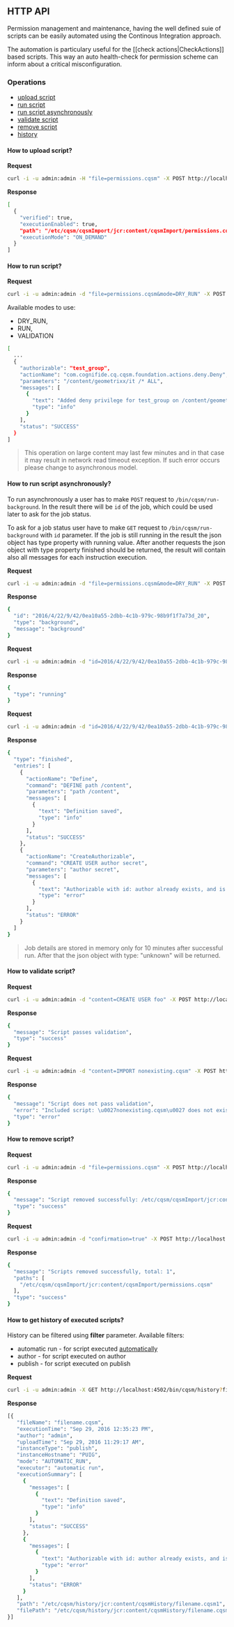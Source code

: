 ## HTTP API
Permission management and maintenance, having the well defined suie of scripts can be easily automated using the Continous Integration approach.

The automation is particulary useful for the [[check actions|CheckActions]] based scripts. This way an auto health-check for permission scheme can inform about a critical misconfiguration.

### Operations

- [upload script](#how-to-upload-script)
- [run script](#how-to-run-script)
- [run script asynchronously](#how-to-run-script-asynchronously)
- [validate script](#how-to-validate-script)
- [remove script](#how-to-remove-script)
- [history](#how-to-get-history-of-executed-scripts)

#### How to upload script?
**Request**
```bash
curl -i -u admin:admin -H "file=permissions.cqsm" -X POST http://localhost:4502/bin/cqsm/fileUpload -F file=@"misc/example scripts/permissions.cqsm"
```
**Response**
```bash
[
  {
    "verified": true,
    "executionEnabled": true,
    "path": "/etc/cqsm/cqsmImport/jcr:content/cqsmImport/permissions.cqsm",
    "executionMode": "ON_DEMAND"
  }
]
```
#### How to run script?
**Request**

```bash
curl -i -u admin:admin -d "file=permissions.cqsm&mode=DRY_RUN" -X POST http://localhost:4502/bin/cqsm/run
```
Available modes to use:
* DRY_RUN,
* RUN,
* VALIDATION

```bash
[
  ...
  {
    "authorizable": "test_group",
    "actionName": "com.cognifide.cq.cqsm.foundation.actions.deny.Deny",
    "parameters": "/content/geometrixx/it /* ALL",
    "messages": [
      {
        "text": "Added deny privilege for test_group on /content/geometrixx/it",
        "type": "info"
      }
    ],
    "status": "SUCCESS"
  }
]
```

> This operation on large content may last few minutes and in that case it may result in network read timeout exception. If such error occurs please change to asynchronous model.

#### How to run script asynchronously?
To run asynchronously a user has to make `POST` request to `/bin/cqsm/run-background`. In the result there will be `id` of the job, which could be used later to ask for the job status.

To ask for a job status user have to make `GET` request to `/bin/cqsm/run-background` with `id` parameter. If the job is still running in the result the json object has type property with running value. After another requests the json object with type property finished should be returned, the result will contain also all messages for each instruction execution.

**Request**
```bash
curl -i -u admin:admin -d "file=permissions.cqsm&mode=DRY_RUN" -X POST http://localhost:4502/bin/cqsm/run-background
```
**Response**
```bash
{
  "id": "2016/4/22/9/42/0ea10a55-2dbb-4c1b-979c-98b9f1f7a73d_20",
  "type": "background",
  "message": "background"
}
```

**Request**
```bash
curl -i -u admin:admin -d "id=2016/4/22/9/42/0ea10a55-2dbb-4c1b-979c-98b9f1f7a73d_20" -X GET http://localhost:4502/bin/cqsm/run-background
```
**Response**
```bash
{
  "type": "running"
}
```

**Request**
```bash
curl -i -u admin:admin -d "id=2016/4/22/9/42/0ea10a55-2dbb-4c1b-979c-98b9f1f7a73d_20" -X GET http://localhost:4502/bin/cqsm/run-background
```
**Response**
```bash
{
  "type": "finished",
  "entries": [
    {
      "actionName": "Define",
      "command": "DEFINE path /content",
      "parameters": "path /content",
      "messages": [
        {
          "text": "Definition saved",
          "type": "info"
        }
      ],
      "status": "SUCCESS"
    },
    {
      "actionName": "CreateAuthorizable",
      "command": "CREATE USER author secret",
      "parameters": "author secret",
      "messages": [
        {
          "text": "Authorizable with id: author already exists, and is a User",
          "type": "error"
        }
      ],
      "status": "ERROR"
    }
  ]
}
```


> Job details are stored in memory only for 10 minutes after successful run. After that the json object with type: "unknown" will be returned.

#### How to validate script?
**Request**
```bash
curl -i -u admin:admin -d "content=CREATE USER foo" -X POST http://localhost:4502/bin/cqsm/validate
```
**Response**
```bash
{
  "message": "Script passes validation",
  "type": "success"
}
```

**Request**
```bash
curl -i -u admin:admin -d "content=IMPORT nonexisting.cqsm" -X POST http://localhost:4502/bin/cqsm/validate
```
**Response**
```bash
{
  "message": "Script does not pass validation",
  "error": "Included script: \u0027nonexisting.cqsm\u0027 does not exists.",
  "type": "error"
}
```

#### How to remove script?
**Request**
```bash
curl -i -u admin:admin -d "file=permissions.cqsm" -X POST http://localhost:4502/bin/cqsm/remove
```
**Response**
```bash
{
  "message": "Script removed successfully: /etc/cqsm/cqsmImport/jcr:content/cqsmImport/permissions.cqsm",
  "type": "success"
}
```

**Request**
```bash
curl -i -u admin:admin -d "confirmation=true" -X POST http://localhost:4502/bin/cqsm/remove
```
**Response**
```bash
{
  "message": "Scripts removed successfully, total: 1",
  "paths": [
    "/etc/cqsm/cqsmImport/jcr:content/cqsmImport/permissions.cqsm"
  ],
  "type": "success"
}
```

#### How to get history of executed scripts?
History can be filtered using **filter** parameter. Available filters:
* automatic run - for script executed [automatically](https://github.com/Cognifide/APM/wiki/Autorun)
* author - for script executed on author
* publish - for script executed on publish

**Request**
```bash
curl -i -u admin:admin -X GET http://localhost:4502/bin/cqsm/history?filter=publish
```
**Response**
```bash
[{
   "fileName": "filename.cqsm",
   "executionTime": "Sep 29, 2016 12:35:23 PM",
   "author": "admin",
   "uploadTime": "Sep 29, 2016 11:29:17 AM",
   "instanceType": "publish",
   "instanceHostname": "PUIG",
   "mode": "AUTOMATIC_RUN",
   "executor": "automatic run",
   "executionSummary": [
     {
       "messages": [
         {
           "text": "Definition saved",
           "type": "info"
         }
       ],
       "status": "SUCCESS"
     },
     {
       "messages": [
         {
           "text": "Authorizable with id: author already exists, and is a User",
           "type": "error"
         }
       ],
       "status": "ERROR"
     }
   ],
   "path": "/etc/cqsm/history/jcr:content/cqsmHistory/filename.cqsm1",
   "filePath": "/etc/cqsm/history/jcr:content/cqsmHistory/filename.cqsm1/script"
}]
```